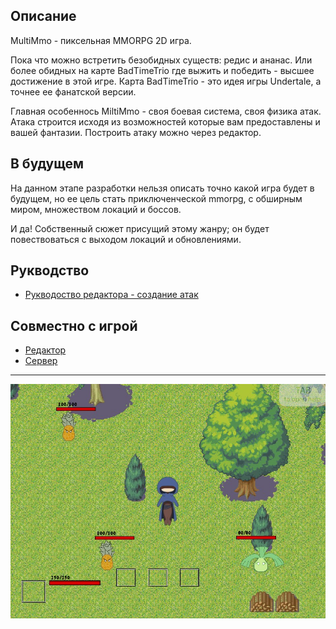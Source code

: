 Описание
------------------------------
MultiMmo - пиксельная MMORPG 2D игра.  

Пока что можно встретить безобидных существ: редис и ананас. Или более обидных на карте BadTimeTrio где выжить и победить - высшее достижение в этой игре. Карта BadTimeTrio - это идея игры Undertale, а точнее ее фанатской версии.

Главная особеннось MiltiMmo - своя боевая система, своя физика атак. Атака строится исходя из возможностей которые вам предоставлены и вашей фантазии. Построить атаку можно через редактор.


В будущем
-------------------------------
На данном этапе разработки нельзя описать точно какой игра будет в будущем, но ее цель стать приключенческой mmorpg, с обширным миром, множеством локаций и боссов.

И да! Собственный сюжет присущий этому жанру; он будет повествоваться с выходом локаций и обновлениями.

Рукводствo
------------
* [Рукводоство редактора - создание атак](https://github.com/Mer0n1/Redactor-MultiMmo-)


Совместно с игрой
------------------------------
* [Редактор](https://github.com/Mer0n1/Redactor-MultiMmo-)
* [Сервер](https://github.com/Mer0n1/Server-MultiMmo-)

------------------------------
<img src="img/Скриншот 21-07-2022 210518.jpg">
